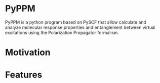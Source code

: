 # PyPPM
PyPPM is a python program based on PySCF that allow calculate and analyze molecular response properties and entanglement between virtual excitations using the Polarization Propagator formalism.

# Motivation

# Features


